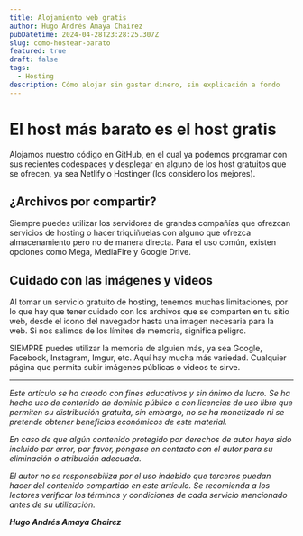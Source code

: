 ```yaml
---
title: Alojamiento web gratis
author: Hugo Andrés Amaya Chairez
pubDatetime: 2024-04-28T23:28:25.307Z
slug: como-hostear-barato
featured: true
draft: false
tags:
  - Hosting
description: Cómo alojar sin gastar dinero, sin explicación a fondo
---
```


# El host más barato es el host gratis

Alojamos nuestro código en GitHub, en el cual ya podemos programar con sus recientes codespaces y desplegar en alguno de los host gratuitos que se ofrecen, ya sea Netlify o Hostinger (los considero los mejores).

## ¿Archivos por compartir?

Siempre puedes utilizar los servidores de grandes compañías que ofrezcan servicios de hosting o hacer triquiñuelas con alguno que ofrezca almacenamiento pero no de manera directa. Para el uso común, existen opciones como Mega, MediaFire y Google Drive.

## Cuidado con las imágenes y videos

Al tomar un servicio gratuito de hosting, tenemos muchas limitaciones, por lo que hay que tener cuidado con los archivos que se comparten en tu sitio web, desde el icono del navegador hasta una imagen necesaria para la web. Si nos salimos de los límites de memoria, significa peligro.

SIEMPRE puedes utilizar la memoria de alguien más, ya sea Google, Facebook, Instagram, Imgur, etc. Aquí hay mucha más variedad. Cualquier página que permita subir imágenes públicas o videos te sirve.

---

_Este artículo se ha creado con fines educativos y sin ánimo de lucro. Se ha hecho uso de contenido de dominio público o con licencias de uso libre que permiten su distribución gratuita, sin embargo, no se ha monetizado ni se pretende obtener beneficios económicos de este material._

_En caso de que algún contenido protegido por derechos de autor haya sido incluido por error, por favor, póngase en contacto con el autor para su eliminación o atribución adecuada._

_El autor no se responsabiliza por el uso indebido que terceros puedan hacer del contenido compartido en este artículo. Se recomienda a los lectores verificar los términos y condiciones de cada servicio mencionado antes de su utilización._

**_Hugo Andrés Amaya Chairez_**
